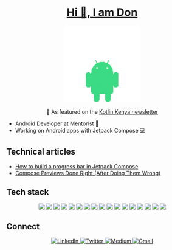 <h1 align="center"><u>Hi 👋, I am Don</u></h1>
<p align="center">
  <img src="droidy-animation.gif" alt="Droidy character" width="200"/>
</p>

<p align="center">
 📰 As featured on the <a href="https://kotlinkenya.vercel.app/newsletter/episode-27">Kotlin Kenya newsletter</a>
</p>


- Android Developer at Mentorlst 💼
- Working on Android apps with Jetpack Compose 💻

## Technical articles
- [How to build a progress bar in Jetpack Compose](https://medium.com/@donaldokara123/how-to-build-a-progress-bar-in-jetpack-compose-7482643833f0)
- [Compose Previews Done Right (After Doing Them Wrong)](https://medium.com/@donaldokara123/compose-previews-done-right-after-doing-them-wrong-ccd8ee990cf8)

## Tech stack
<p align="center">
  <img src="https://img.shields.io/badge/Jetpack%20Compose-%23000000?logo=jetpackcompose&logoColor=white"/>
  <img src="https://img.shields.io/badge/MVVM-%236DB33F"/>
  <img src="https://img.shields.io/badge/Clean%20Architecture-%236DB33F"/>
  <img src="https://img.shields.io/badge/Retrofit-%23000000?logo=android&logoColor=white"/>
  <img src="https://img.shields.io/badge/Room-%23A8B9CC?logo=android&logoColor=white"/>
  <img src="https://img.shields.io/badge/SQL-%23CC2927?logo=mysql&logoColor=white"/>
  <img src="https://img.shields.io/badge/Firebase-%23FFCA28?logo=firebase&logoColor=black"/>
  <img src="https://img.shields.io/badge/Supabase-%2300E5B1?logo=supabase&logoColor=white"/>
  <img src="https://img.shields.io/badge/Ktor-%23000000?logo=kotlin&logoColor=white"/>
  <img src="https://img.shields.io/badge/Ktor%20Client-%23000000?logo=kotlin&logoColor=white"/>
  <img src="https://img.shields.io/badge/Hilt-%23A97BFF?logo=dagger&logoColor=white"/>
  <img src="https://img.shields.io/badge/Koin-%23000000?logo=kotlin&logoColor=white"/>
  <img src="https://img.shields.io/badge/Git-%23F05033?logo=git&logoColor=white"/>
  <img src="https://img.shields.io/badge/Android%20Studio-%233DDC84?logo=androidstudio&logoColor=white"/>
  <img src="https://img.shields.io/badge/CI%2FCD-%2300C7B7?logo=githubactions&logoColor=white"/>
  <img src="https://img.shields.io/badge/GitHub%20Actions-%232671E5?logo=githubactions&logoColor=white"/>
  <img src="https://img.shields.io/badge/Crashlytics-%2300C7B7?logo=firebase&logoColor=white"/>
</p>


## Connect
<p align="center">
  <a href="https://www.linkedin.com/in/donald-isoe-a21310255/">
    <img src="https://img.shields.io/badge/LinkedIn-0077B5?logo=linkedin&logoColor=white" alt="LinkedIn" height="20"/>
  </a>
  <a href="https://x.com/don_okara">
    <img src="https://img.shields.io/badge/Twitter-1DA1F2?logo=twitter&logoColor=white" alt="Twitter" height="20"/>
  </a>
  <a href="https://medium.com/@donaldokara123">
    <img src="https://img.shields.io/badge/Medium-12100E?logo=medium&logoColor=white" alt="Medium" height="20"/>
  </a>
  <a href="mailto:isoedonald@gmail.com">
    <img src="https://img.shields.io/badge/Gmail-D14836?logo=gmail&logoColor=white" alt="Gmail" height="20"/>
  </a>
</p>


<script type="text/javascript" src="https://cdnjs.buymeacoffee.com/1.0.0/button.prod.min.js" data-name="bmc-button" data-slug="donaldokara" data-color="#40DCA5" data-emoji=""  data-font="Cookie" data-text="Buy me a coffee" data-outline-color="#000000" data-font-color="#ffffff" data-coffee-color="#FFDD00" ></script>
